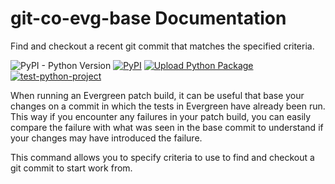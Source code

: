 # git-co-evg-base Documentation

Find and checkout a recent git commit that matches the specified criteria.

![PyPI - Python Version](https://img.shields.io/pypi/pyversions/git-co-evg-base) [![PyPI](https://img.shields.io/pypi/v/git-co-evg-base.svg)](https://pypi.org/project/git-co-evg-base/) [![Upload Python Package](https://github.com/dbradf/git-co-evg-base/actions/workflows/deploy.yml/badge.svg)](https://github.com/dbradf/git-co-evg-base/actions/workflows/deploy.yml) [![test-python-project](https://github.com/dbradf/git-co-evg-base/actions/workflows/test.yml/badge.svg)](https://github.com/dbradf/git-co-evg-base/actions/workflows/test.yml)

When running an Evergreen patch build, it can be useful that base your
changes on a commit in which the tests in Evergreen have already been run.
This way if you encounter any failures in your patch build, you can easily
compare the failure with what was seen in the base commit to understand if
your changes may have introduced the failure.

This command allows you to specify criteria to use to find and checkout a
git commit to start work from.
